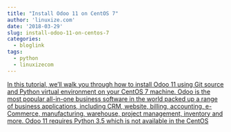 ```yaml
---
title: "Install Odoo 11 on CentOS 7"
author: 'linuxize.com'
date: '2018-03-29'
slug: install-odoo-11-on-centos-7
categories:
  - bloglink
tags:
  - python
  - linuxizecom
---
```


[In this tutorial, we’ll walk you through how to install Odoo 11 using Git source and Python virtual environment on your CentOS 7 machine. Odoo is the most popular all-in-one business software in the world packed up a range of business applications, including CRM, website, billing, accounting, e-Commerce, manufacturing, warehouse, project management, inventory and more. Odoo 11 requires Python 3.5 which is not available in the CentOS<i class="fas fa-external-link-alt"></i>](https://linuxize.com/post/install-odoo-11-on-centos-7/)

